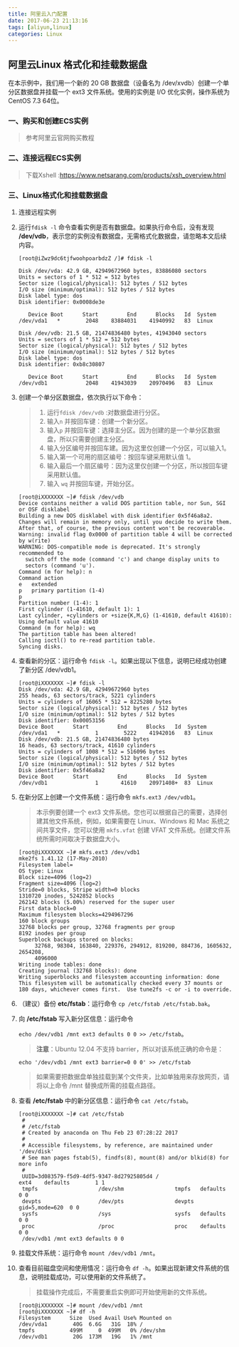 ```yaml
---
title: 阿里云入门配置
date: 2017-06-23 21:13:16
tags: [aliyun,linux]
categories: Linux
---
```


##  阿里云Linux 格式化和挂载数据盘

在本示例中，我们用一个新的 20 GB 数据盘（设备名为 /dev/xvdb）创建一个单分区数据盘并挂载一个 ext3 文件系统。使用的实例是 I/O 优化实例，操作系统为 CentOS 7.3 64位。

<!-- more -->

###  一、购买和创建ECS实例

> 参考阿里云官网购买教程

### 二、连接远程ECS实例

> 下载Xshell :https://www.netsarang.com/products/xsh_overview.html

### 三、Linux格式化和挂载数据盘

1. 连接远程实例

2. 运行`fdisk -l` 命令查看实例是否有数据盘。如果执行命令后，没有发现 **/dev/vdb**，表示您的实例没有数据盘，无需格式化数据盘，请忽略本文后续内容。

   ```shell
   [root@iZwz9dc6tjfwoohpoarbdzZ /]# fdisk -l

   Disk /dev/vda: 42.9 GB, 42949672960 bytes, 83886080 sectors
   Units = sectors of 1 * 512 = 512 bytes
   Sector size (logical/physical): 512 bytes / 512 bytes
   I/O size (minimum/optimal): 512 bytes / 512 bytes
   Disk label type: dos
   Disk identifier: 0x0008de3e

      Device Boot      Start         End      Blocks   Id  System
   /dev/vda1   *        2048    83884031    41940992   83  Linux

   Disk /dev/vdb: 21.5 GB, 21474836480 bytes, 41943040 sectors
   Units = sectors of 1 * 512 = 512 bytes
   Sector size (logical/physical): 512 bytes / 512 bytes
   I/O size (minimum/optimal): 512 bytes / 512 bytes
   Disk label type: dos
   Disk identifier: 0xb8c30807

      Device Boot      Start         End      Blocks   Id  System
   /dev/vdb1            2048    41943039    20970496   83  Linux
   ```

3. 创建一个单分区数据盘，依次执行以下命令：

   > 1. 运行`fdisk /dev/vdb` :对数据盘进行分区。
   > 2. 输入`n` 并按回车键：创建一个新分区。
   > 3. 输入`p` 并按回车键：选择主分区。因为创建的是一个单分区数据盘，所以只需要创建主分区。
   > 4. 输入分区编号并按回车建。因为这里仅创建一个分区，可以输入1。
   > 5. 输入第一个可用的扇区编号：按回车键采用默认值 1。
   > 6. 输入最后一个扇区编号：因为这里仅创建一个分区，所以按回车键采用默认值。
   > 7. 输入 `wq` 并按回车键，开始分区。

   ```shell
   [root@iXXXXXXX ~]# fdisk /dev/vdb
   Device contains neither a valid DOS partition table, nor Sun, SGI or OSF disklabel
   Building a new DOS disklabel with disk identifier 0x5f46a8a2.
   Changes will remain in memory only, until you decide to write them.
   After that, of course, the previous content won't be recoverable.
   Warning: invalid flag 0x0000 of partition table 4 will be corrected by w(rite)
   WARNING: DOS-compatible mode is deprecated. It's strongly recommended to
     switch off the mode (command 'c') and change display units to
     sectors (command 'u').
   Command (m for help): n
   Command action
   e   extended
   p   primary partition (1-4)
   p
   Partition number (1-4): 1
   First cylinder (1-41610, default 1): 1
   Last cylinder, +cylinders or +size{K,M,G} (1-41610, default 41610):
   Using default value 41610
   Command (m for help): wq
   The partition table has been altered!
   Calling ioctl() to re-read partition table.
   Syncing disks.
   ```

4. 查看新的分区：运行命令 `fdisk -l`。如果出现以下信息，说明已经成功创建了新分区 /dev/vdb1。

   ```shell
   [root@iXXXXXXX ~]# fdisk -l
   Disk /dev/vda: 42.9 GB, 42949672960 bytes
   255 heads, 63 sectors/track, 5221 cylinders
   Units = cylinders of 16065 * 512 = 8225280 bytes
   Sector size (logical/physical): 512 bytes / 512 bytes
   I/O size (minimum/optimal): 512 bytes / 512 bytes
   Disk identifier: 0x00053156
   Device Boot      Start         End      Blocks   Id  System
   /dev/vda1   *           1        5222    41942016   83  Linux
   Disk /dev/vdb: 21.5 GB, 21474836480 bytes
   16 heads, 63 sectors/track, 41610 cylinders
   Units = cylinders of 1008 * 512 = 516096 bytes
   Sector size (logical/physical): 512 bytes / 512 bytes
   I/O size (minimum/optimal): 512 bytes / 512 bytes
   Disk identifier: 0x5f46a8a2
   Device Boot      Start         End      Blocks   Id  System
   /dev/vdb1               1       41610    20971408+  83  Linux
   ```


5. 在新分区上创建一个文件系统：运行命令 `mkfs.ext3 /dev/vdb1`。

   > 本示例要创建一个 ext3 文件系统。您也可以根据自己的需要，选择创建其他文件系统，例如，如果需要在 Linux、Windows 和 Mac 系统之间共享文件，您可以使用 `mkfs.vfat` 创建 VFAT 文件系统。创建文件系统所需时间取决于数据盘大小。

   ```shell
   [root@iXXXXXXX ~]# mkfs.ext3 /dev/vdb1
   mke2fs 1.41.12 (17-May-2010)
   Filesystem label=
   OS type: Linux
   Block size=4096 (log=2)
   Fragment size=4096 (log=2)
   Stride=0 blocks, Stripe width=0 blocks
   1310720 inodes, 5242852 blocks
   262142 blocks (5.00%) reserved for the super user
   First data block=0
   Maximum filesystem blocks=4294967296
   160 block groups
   32768 blocks per group, 32768 fragments per group
   8192 inodes per group
   Superblock backups stored on blocks:
        32768, 98304, 163840, 229376, 294912, 819200, 884736, 1605632, 2654208,
        4096000
   Writing inode tables: done
   Creating journal (32768 blocks): done
   Writing superblocks and filesystem accounting information: done
   This filesystem will be automatically checked every 37 mounts or
   180 days, whichever comes first.  Use tune2fs -c or -i to override.
   ```

6. （建议）备份 **etc/fstab**：运行命令 `cp /etc/fstab /etc/fstab.bak`。

7. 向 **/etc/fstab** 写入新分区信息：运行命令

   `echo /dev/vdb1 /mnt ext3 defaults 0 0 >> /etc/fstab`。

   > **注意**：Ubuntu 12.04 不支持 barrier，所以对该系统正确的命令是：

   ```shell
   echo '/dev/vdb1 /mnt ext3 barrier=0 0 0' >> /etc/fstab
   ```

   > 如果需要把数据盘单独挂载到某个文件夹，比如单独用来存放网页，请将以上命令 /mnt 替换成所需的挂载点路径。

8. 查看 **/etc/fstab** 中的新分区信息：运行命令 `cat /etc/fstab`。

   ```shell
   [root@iXXXXXXX ~]# cat /etc/fstab
    #
    # /etc/fstab
    # Created by anaconda on Thu Feb 23 07:28:22 2017
    #
    # Accessible filesystems, by reference, are maintained under '/dev/disk'
    # See man pages fstab(5), findfs(8), mount(8) and/or blkid(8) for more info
    #
    UUID=3d083579-f5d9-4df5-9347-8d27925805d4 /                       ext4    defaults        1 1
    tmpfs                   /dev/shm                tmpfs   defaults        0 0
    devpts                  /dev/pts                devpts  gid=5,mode=620  0 0
    sysfs                   /sys                    sysfs   defaults        0 0
    proc                    /proc                   proc    defaults        0 0
    /dev/vdb1 /mnt ext3 defaults 0 0
   ```

9. 挂载文件系统：运行命令 `mount /dev/vdb1 /mnt`。

10. 查看目前磁盘空间和使用情况：运行命令 `df -h`。如果出现新建文件系统的信息，说明挂载成功，可以使用新的文件系统了。

    > 挂载操作完成后，不需要重启实例即可开始使用新的文件系统。

    ```shell
    [root@iXXXXXXX ~]# mount /dev/vdb1 /mnt
    [root@iXXXXXXX ~]# df -h
    Filesystem      Size  Used Avail Use% Mounted on
    /dev/vda1        40G  6.6G   31G  18% /
    tmpfs           499M     0  499M   0% /dev/shm
    /dev/vdb1        20G  173M   19G   1% /mnt
    ```

    ​